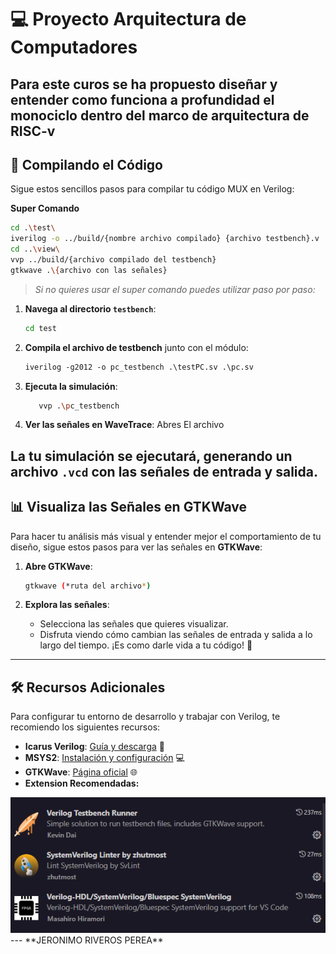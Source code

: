 
# 💻 Proyecto Arquitectura de Computadores

Para este curos se ha propuesto diseñar y entender como funciona a profundidad el monociclo dentro del marco de arquitectura de RISC-v
---

## 🚀 Compilando el Código

Sigue estos sencillos pasos para compilar tu código MUX en Verilog:

 **Super Comando**
```bash
cd .\test\
iverilog -o ../build/{nombre archivo compilado} {archivo testbench}.v ../components/{archivo creador de entidad}
cd ..\view\
vvp ../build/{archivo compilado del testbench}
gtkwave .\{archivo con las señales}
   ```

> *Si no quieres usar el super comando puedes utilizar paso por paso:*

1. **Navega al directorio `testbench`**:
   ```bash
   cd test
   ```

2. **Compila el archivo de testbench**  junto con el módulo:
   ```systemVerilog
   iverilog -g2012 -o pc_testbench .\testPC.sv .\pc.sv
   ```

3. **Ejecuta la simulación**:
   ```bash
      vvp .\pc_testbench
   ```

4. **Ver las señales en WaveTrace**:
   Abres El archivo

La tu simulación se ejecutará, generando un archivo `.vcd` con las señales de entrada y salida.
---

## 📊 Visualiza las Señales en GTKWave

Para hacer tu análisis más visual y entender mejor el comportamiento de tu diseño, sigue estos pasos para ver las señales en **GTKWave**:

1. **Abre GTKWave**:
   ```bash
   gtkwave (*ruta del archivo*)
   ```

2. **Explora las señales**:
   - Selecciona las señales que quieres visualizar.
   - Disfruta viendo cómo cambian las señales de entrada y salida a lo largo del tiempo. ¡Es como darle vida a tu código! 🎉

---

## 🛠️ Recursos Adicionales

Para configurar tu entorno de desarrollo y trabajar con Verilog, te recomiendo los siguientes recursos:

- **Icarus Verilog**: [Guía y descarga](https://bleyer.org/icarus/) 📘
- **MSYS2**: [Instalación y configuración](https://www.msys2.org/) 💻
- **GTKWave**: [Página oficial](https://gtkwave.sourceforge.net/) 🌐
- **Extension Recomendadas:**
<img src="./assets/Extensions.png">
---
**JERONIMO RIVEROS PEREA**
